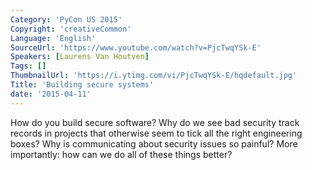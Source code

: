 ```yaml
---
Category: 'PyCon US 2015'
Copyright: 'creativeCommon'
Language: 'English'
SourceUrl: 'https://www.youtube.com/watch?v=PjcTwqYSk-E'
Speakers: [Laurens Van Houtven]
Tags: []
ThumbnailUrl: 'https://i.ytimg.com/vi/PjcTwqYSk-E/hqdefault.jpg'
Title: 'Building secure systems'
date: '2015-04-11'
---
```

How do you build secure software? Why do we see bad security track records in projects that otherwise seem to tick all the right engineering boxes? Why is communicating about security issues so painful? More importantly: how can we do all of these things better?
